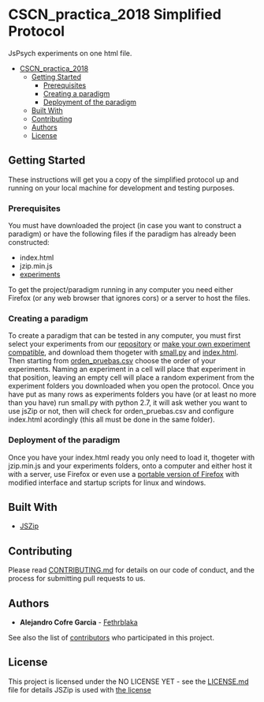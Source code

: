 # CSCN_practica_2018 Simplified Protocol

JsPsych experiments on one html file.

<!-- TOC depthFrom:1 depthTo:6 withLinks:1 updateOnSave:1 orderedList:0 -->

- [CSCN_practica_2018](#cscnpractica2018)
	- [Getting Started](#getting-started)
		- [Prerequisites](#prerequisites)
		- [Creating a paradigm](#creating-a-paradigm)
		- [Deployment of the paradigm](#deployment-of-the-paradigm)
	- [Built With](#built-with)
	- [Contributing](#contributing)
	- [Authors](#authors)
	- [License](#license)

<!-- /TOC -->

## Getting Started

These instructions will get you a copy of the simplified protocol up and running on your local machine for development and testing purposes.

### Prerequisites

You must have downloaded the project (in case you want to construct a paradigm) or have the following files if the paradigm has already been constructed:

* index.html
* jzip.min.js
* [experiments](../pruebas_individuales)

To get the project/paradigm running in any computer you need either Firefox (or any web browser that ignores cors) or a server to host the files.

### Creating a paradigm

To create a paradigm that can be tested in any computer, you must first select your experiments from our [repository](../pruebas_individuales) or [make your own experiment compatible](../../../wiki/Haciendo-experimentos-compatibles.), and download them thogeter with [small.py](./small.py) and [index.html](./index.html). Then starting from [orden_pruebas.csv](./orden_pruebas.csv) choose the order of your experiments. Naming an experiment in a cell will place that experiment in that position, leaving an empty cell will place a random experiment from the experiment folders you downloaded when you open the protocol. Once you have put as many rows as experiments folders you have (or at least no more than you have) run small.py with python 2.7, it will ask wether you want to use jsZip or not, then will check for orden_pruebas.csv and configure index.html acordingly (this all must be done in the same folder).

### Deployment of the paradigm

Once you have your index.html ready you only need to load it, thogeter with jzip.min.js and your experiments folders, onto a computer and either host it with a server, use Firefox or even use a [portable version of Firefox](https://drive.google.com/open?id=1Az57tGQlhMLIHxTenzkWzwOhtmb_z8Ju) with modified interface and startup scripts for linux and windows.

## Built With

* [JSZip](https://github.com/Stuk/jszip)

## Contributing

Please read [CONTRIBUTING.md](https://gist.github.com/PurpleBooth/b24679402957c63ec426) for details on our code of conduct, and the process for submitting pull requests to us.

## Authors

* **Alejandro Cofre Garcia** - [Fethrblaka](https://github.com/Fethrblaka)

See also the list of [contributors](https://github.com/gorkang/CSCN_practica_2018/graphs/contributors) who participated in this project.

## License

This project is licensed under the NO LICENSE YET - see the [LICENSE.md](LICENSE.md) file for details
JSZip is used with [the license](./jszip_license.markdown)
